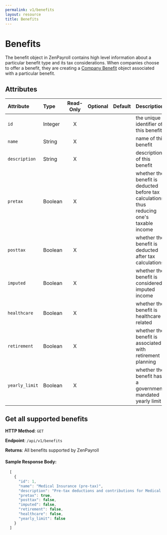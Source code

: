 ```yaml
---
permalink: v1/benefits
layout: resource
title: Benefits
---
```


# Benefits

The benefit object in ZenPayroll contains high level information about a particular benefit type and its tax considerations. When companies choose to offer a benefit, they are creating a <a href="/v1/company_benefits">Company Benefit</a> object associated with a particular benefit.

## Attributes

| Attribute                     | Type              | Read-Only | Optional | Default | Description
| :----------                   |:-------------     |:---------:|:--------:|:--------|:-------------
| `id`                          | Integer           |     X     |          |         | the unique identifier of this benefit
| `name`                     | String            |     X     |          |         | name of this benefit
| `description`                 | String           |     X     |          |         | description of this benefit
| `pretax`                      | Boolean           |     X     |          |         | whether the benefit is deducted before tax calculations, thus reducing one's taxable income
| `posttax`                      | Boolean           |     X     |          |         | whether the benefit is deducted after tax calculations
| `imputed`                      | Boolean           |     X     |          |         | whether the benefit is considered imputed income
| `healthcare`                      | Boolean           |     X     |          |         | whether the benefit is healthcare related
| `retirement`                      | Boolean           |     X     |          |         | whether the benefit is associated with retirement planning
| `yearly_limit`                      | Boolean           |     X     |          |         | whether the benefit has a government mandated yearly limit


## Get all supported benefits

**HTTP Method**: `GET`

**Endpoint**: `/api/v1/benefits`

**Returns**: All benefits supported by ZenPayroll

#### Sample Response Body:

```javascript
  [
    {
      "id": 1,
      "name": "Medical Insurance (pre-tax)",
      "description": "Pre-tax deductions and contributions for Medical Insurance",
      "pretax": true,
      "posttax": false,
      "imputed": false,
      "retirement": false,
      "healthcare": false,
      "yearly_limit": false
    }
  ]
```
